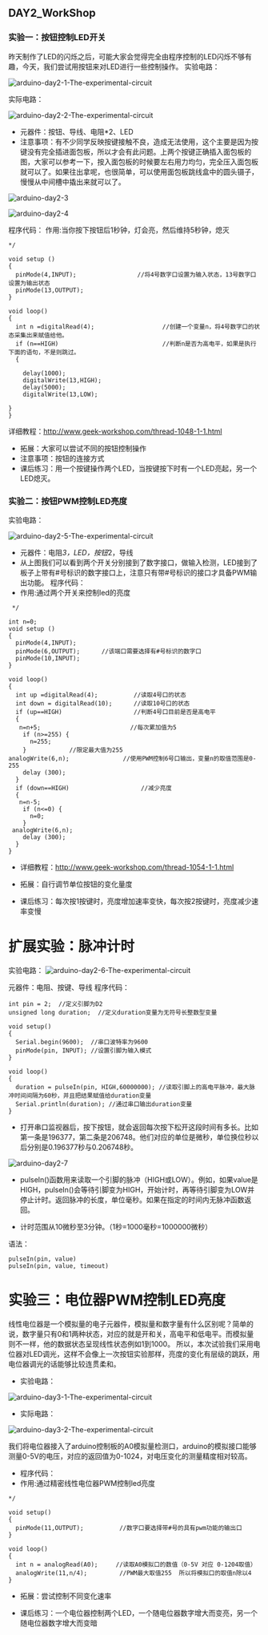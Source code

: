 ## DAY2_WorkShop

### 实验一：按钮控制LED开关
昨天制作了LED的闪烁之后，可能大家会觉得完全由程序控制的LED闪烁不够有趣，今天，我们尝试用按钮来对LED进行一些控制操作。
实验电路：

![arduino-day2-1-The-experimental-circuit](https://github.com/Tangchen329/ArduinoCourse/blob/master/Chapter2/image/arduino-day2-1-The-experimental-circuit.png)

实际电路：

![arduino-day2-2-The-experimental-circuit](https://github.com/Tangchen329/ArduinoCourse/blob/master/Chapter2/image/arduino-day2-2-The-experimental-circuit.png)

- 元器件：按钮、导线、电阻*2、LED
- 注意事项：有不少同学反映按键接触不良，造成无法使用，这个主要是因为按键没有完全插进面包板，所以才会有此问题。上两个按键正确插入面包板的图，大家可以参考一下，按入面包板的时候要左右用力均匀，完全压入面包板就可以了。如果往出拿呢，也很简单，可以使用面包板跳线盒中的圆头镊子，慢慢从中间槽中撬出来就可以了。

![arduino-day2-3](https://github.com/Tangchen329/ArduinoCourse/blob/master/Chapter2/image/arduino-day2-3.png)

![arduino-day2-4](https://github.com/Tangchen329/ArduinoCourse/blob/master/Chapter2/image/arduino-day2-4.png)

程序代码：
作用:当你按下按钮后1秒钟，灯会亮，然后维持5秒钟，熄灭

```
*/
 
void setup ()
{
  pinMode(4,INPUT);                 //将4号数字口设置为输入状态，13号数字口设置为输出状态
  pinMode(13,OUTPUT);
}
 
void loop()
{
  int n =digitalRead(4);                   //创建一个变量n，将4号数字口的状态采集出来赋值给他。
  if (n==HIGH)                             //判断n是否为高电平，如果是执行下面的语句，不是则跳过。
  {
 
	delay(1000);
	digitalWrite(13,HIGH);
	delay(5000);
	digitalWrite(13,LOW);
 
}
}

```

详细教程：http://www.geek-workshop.com/thread-1048-1-1.html

- 拓展：大家可以尝试不同的按钮控制操作
- 注意事项：按钮的连接方式
- 课后练习：用一个按键操作两个LED，当按键按下时有一个LED亮起，另一个LED熄灭。


















### 实验二：按钮PWM控制LED亮度
实验电路：

![arduino-day2-5-The-experimental-circuit](https://github.com/Tangchen329/ArduinoCourse/blob/master/Chapter2/image/arduino-day2-5-The-experimental-circuit.png)

- 元器件：电阻*3，LED，按钮*2，导线
- 从上图我们可以看到两个开关分别接到了数字接口，做输入检测，LED接到了板子上带有#号标识的数字接口上，注意只有带#号标识的接口才具备PWM输出功能。
程序代码：
- 作用:通过两个开关来控制led的亮度

```
 */
 
int n=0;
void setup ()
{
  pinMode(4,INPUT);
  pinMode(6,OUTPUT);      //该端口需要选择有#号标识的数字口
  pinMode(10,INPUT);
}
 
void loop()
{
  int up =digitalRead(4);          //读取4号口的状态
  int down = digitalRead(10);      //读取10号口的状态   
  if (up==HIGH)                    //判断4号口目前是否是高电平
  { 
   n=n+5;                         //每次累加值为5
	if (n>=255) {
	  n=255;
	}            //限定最大值为255   
analogWrite(6,n);               //使用PWM控制6号口输出，变量n的取值范围是0-255 
	delay (300);
  }
  if (down==HIGH)                    //减少亮度
  {
   n=n-5;
	if (n<=0) {
	  n=0;
	}
 analogWrite(6,n);
	delay (300);
  }
}

```
- 详细教程：http://www.geek-workshop.com/thread-1054-1-1.html

- 拓展：自行调节单位按钮的变化量度
- 课后练习：每次按1按键时，亮度增加速率变快，每次按2按键时，亮度减少速率变慢

# 扩展实验：脉冲计时
实验电路：
![arduino-day2-6-The-experimental-circuit](https://github.com/Tangchen329/ArduinoCourse/blob/master/Chapter2/image/arduino-day2-6-The-experimental-circuit.png.png)

元器件：电阻、按键、导线
程序代码：

```
int pin = 2;  //定义引脚为D2
unsigned long duration;  //定义duration变量为无符号长整数型变量
 
void setup()
{
  Serial.begin(9600);  //串口波特率为9600
  pinMode(pin, INPUT); //设置引脚为输入模式
}
 
void loop()
{
  duration = pulseIn(pin, HIGH,60000000); //读取引脚上的高电平脉冲，最大脉冲时间间隔为60秒，并且把结果赋值给duration变量
  Serial.println(duration); //通过串口输出duration变量
}

```

- 打开串口监视器后，按下按钮，就会返回每次按下松开这段时间有多长。比如第一条是196377，第二条是206748。他们对应的单位是微秒，单位换位秒以后分别是0.196377秒与0.206748秒。

![arduino-day2-7](https://github.com/Tangchen329/ArduinoCourse/blob/master/Chapter2/image/arduino-day2-7.png)

- pulseIn()函数用来读取一个引脚的脉冲（HIGH或LOW）。例如，如果value是HIGH，pulseIn()会等待引脚变为HIGH，开始计时，再等待引脚变为LOW并停止计时。返回脉冲的长度，单位毫秒。如果在指定的时间内无脉冲函数返回。

- 计时范围从10微秒至3分钟。（1秒=1000毫秒=1000000微秒）

语法：
```
pulseIn(pin, value) 
pulseIn(pin, value, timeout)
```


# 实验三：电位器PWM控制LED亮度
线性电位器是一个模拟量的电子元器件，模拟量和数字量有什么区别呢？简单的说，数字量只有0和1两种状态，对应的就是开和关，高电平和低电平。而模拟量则不一样，他的数据状态呈现线性状态例如1到1000。
所以，本次试验我们采用电位器对LED调光，这样不会像上一次按钮实验那样，亮度的变化有层级的跳跃，用电位器调光的话能够比较连贯柔和。
- 实验电路：

![arduino-day3-1-The-experimental-circuit](https://github.com/Tangchen329/ArduinoCourse/blob/master/chapter3/image/arduino-day3-1-The-experimental-circuit.png)

- 实际电路：

![arduino-day3-2-The-experimental-circuit](https://github.com/Tangchen329/ArduinoCourse/blob/master/chapter3/image/arduino-day3-2-The-experimental-circuit.png)

我们将电位器接入了arduino控制板的A0模拟量检测口，arduino的模拟接口能够测量0-5V的电压，对应的返回值为0-1024，对电压变化的测量精度相对较高。
- 程序代码：
- 作用:通过精密线性电位器PWM控制led亮度

```
*/
 
void setup()
{
  pinMode(11,OUTPUT);          //数字口要选择带#号的具有pwm功能的输出口
}
 
void loop()
{
  int n = analogRead(A0);     //读取A0模拟口的数值（0-5V 对应 0-1204取值）
  analogWrite(11,n/4);         //PWM最大取值255  所以将模拟口的取值n除以4
}

```


- 拓展：尝试控制不同变化速率

- 课后练习：一个电位器控制两个LED，一个随电位器数字增大而变亮，另一个随电位器数字增大而变暗

